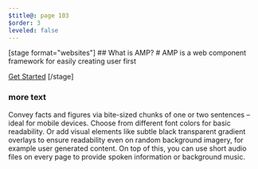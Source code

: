 ```yaml
---
$title@: page 103
$order: 3
leveled: false
---
```


<section class="ap--stage ap--container-fluid">
[stage format="websites"]
## What is AMP?
# AMP is a web component framework for easily creating user first

[Get Started](/content/amp-dev/documentation/guides-and-tutorials/index.md)
[/stage]
</section>

### more text

Convey facts and figures via bite-sized chunks of one or two sentences – ideal for mobile devices. Choose from different font colors for basic readability. Or add visual elements like subtle black transparent gradient overlays to ensure readability even on random background imagery, for example user generated content. On top of this, you can use short audio files on every page to provide spoken information or background music.
